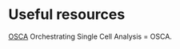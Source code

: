 # Useful resources

[OSCA](https://osca.bioconductor.org/learning-r-and-more.html#the-benefits-of-r-and-bioconductor)
Orchestrating Single Cell Analysis = OSCA.
